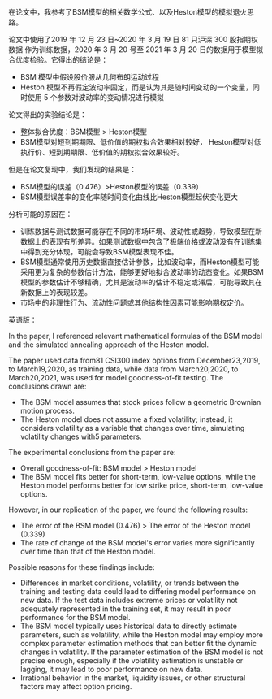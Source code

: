 在论文中，我参考了BSM模型的相关数学公式、以及Heston模型的模拟退火思路。

论文中使用了2019 年 12 月 23 日~2020 年 3 月 19 日 81 只沪深 300 股指期权数据  作为训练数据，2020 年 3 月 20 号至 2021 年 3 月 20 日的数据用于模型拟合优度检验。它得出的结论是：

+ BSM 模型中假设股价服从几何布朗运动过程  
+ Heston 模型不再假定波动率固定，而是认为其是随时间变动的一个变量，同时使用 5 个参数对波动率的变动情况进行模拟

论文得出的实验结论是：

+ 整体拟合优度：BSM模型 > Heston模型  
+ BSM模型对短到期期限、低价值的期权拟合效果相对较好， Heston模型对低执行价、短到期期限、低价值的期权拟合效果较好。  

但是在论文复现中，我们发现的结果是：

+ BSM模型的误差（0.476）>Heston模型的误差（0.339）
+ BSM模型误差率的变化率随时间变化曲线比Heston模型起伏变化更大

分析可能的原因在：

+ 训练数据与测试数据可能存在不同的市场环境、波动性或趋势，导致模型在新数据上的表现有所差异。如果测试数据中包含了极端价格或波动没有在训练集中得到充分体现，可能会导致BSM模型表现不佳。
+ BSM模型通常使用历史数据直接估计参数，比如波动率，而Heston模型可能采用更为复杂的参数估计方法，能够更好地拟合波动率的动态变化。如果BSM模型的参数估计不够精确，尤其是波动率的估计不稳定或滞后，可能导致其在新数据上的表现较差。
+ 市场中的非理性行为、流动性问题或其他结构性因素可能影响期权定价。



英语版：

In the paper, I referenced relevant mathematical formulas of the BSM model and the simulated annealing approach of the Heston model.

The paper used data from81 CSI300 index options from December23,2019, to March19,2020, as training data, while data from March20,2020, to March20,2021, was used for model goodness-of-fit testing. The conclusions drawn are:

- The BSM model assumes that stock prices follow a geometric Brownian motion process.
- The Heston model does not assume a fixed volatility; instead, it considers volatility as a variable that changes over time, simulating volatility changes with5 parameters.

The experimental conclusions from the paper are:

- Overall goodness-of-fit: BSM model > Heston model
- The BSM model fits better for short-term, low-value options, while the Heston model performs better for low strike price, short-term, low-value options.

However, in our replication of the paper, we found the following results:

- The error of the BSM model (0.476) > The error of the Heston model (0.339)
- The rate of change of the BSM model's error varies more significantly over time than that of the Heston model.

Possible reasons for these findings include:

- Differences in market conditions, volatility, or trends between the training and testing data could lead to differing model performance on new data. If the test data includes extreme prices or volatility not adequately represented in the training set, it may result in poor performance for the BSM model.
- The BSM model typically uses historical data to directly estimate parameters, such as volatility, while the Heston model may employ more complex parameter estimation methods that can better fit the dynamic changes in volatility. If the parameter estimation of the BSM model is not precise enough, especially if the volatility estimation is unstable or lagging, it may lead to poor performance on new data.
- Irrational behavior in the market, liquidity issues, or other structural factors may affect option pricing.